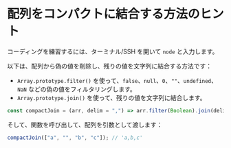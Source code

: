 # 配列をコンパクトに結合する方法のヒント

コーディングを練習するには、ターミナル/SSH を開いて `node` と入力します。

以下は、配列から偽の値を削除し、残りの値を文字列に結合する方法です：

- `Array.prototype.filter()` を使って、`false`、`null`、`0`、`""`、`undefined`、`NaN` などの偽の値をフィルタリングします。
- `Array.prototype.join()` を使って、残りの値を文字列に結合します。

```js
const compactJoin = (arr, delim = ",") => arr.filter(Boolean).join(delim);
```

そして、関数を呼び出して、配列を引数として渡します：

```js
compactJoin(["a", "", "b", "c"]); // 'a,b,c'
```
